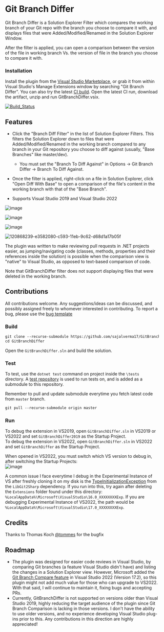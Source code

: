 # Git Branch Differ

Git Branch Differ is a Solution Explorer Filter which compares the working branch of your Git repo with the branch you choose to compare it with, and displays files that were Added/Modified/Renamed in the Solution Explorer Window.

After the filter is applied, you can open a comparison between the version of the file in working branch Vs. the version of file in the branch you choose to compare it with. 

### Installation
Install the plugin from the [Visual Studio Marketplace](https://marketplace.visualstudio.com/items?itemName=SajalVerma.GitBranchDiffer), or grab it from within Visual Studio's Manage Extensions window by searching "Git Branch Differ". 
You can also try the latest [CI build](https://github.com/sajalverma17/GitBranchDiffer/actions/workflows/ci-build.yml).
Open the latest CI run, download the artifact, unzip and run GitBranchDiffer.vsix.

[![Build_Status](https://github.com/sajalverma17/GitBranchDiffer/actions/workflows/ci-build.yml/badge.svg)](https://github.com/sajalverma17/GitBranchDiffer/actions/workflows/ci-build.yml)

## Features

* Click the "Branch Diff Filter" in the list of Solution Explorer Filters. This filters the Solution Explorer down to files that were Added/Modified/Renamed in the working branch compared to any branch in your Git repository you choose to diff against (usually, "Base Branches" like master/dev). 
  * You must set the "Branch To Diff Against" in Options -> Git Branch Differ -> Branch To Diff Against.

* Once the filter is applied, right-click on a file in Solution Explorer, click "Open Diff With Base" to open a comparison of the file's content in the working branch with that of the "Base Branch".

* Supports Visual Studio 2019 and Visual Studio 2022

![image](https://user-images.githubusercontent.com/25904133/118525755-d63bd480-b73f-11eb-884a-ddf86c63a70a.png)

![image](https://user-images.githubusercontent.com/25904133/121787246-4b76ba00-cbc5-11eb-8033-7b06d92079d5.png)

![image](https://user-images.githubusercontent.com/25904133/121787519-c8566380-cbc6-11eb-9dd2-d378a9f61775.png)

![120868239-e3582080-c593-11eb-9c62-d68d1a17b05f](https://user-images.githubusercontent.com/25904133/120868781-118a3000-c595-11eb-85f1-bd93a0116a52.png)

The plugin was written to make reviewing pull requests in .NET projects easier, as jumping/navigating code (classes, methods, properties and their references inside the solution) is possible when the comparison view is "native" to Visual Studio, as opposed to text-based comparison of code.

Note that GitBranchDiffer filter does not support displaying files that were deleted in the working branch.

## Contributions

All contributions welcome.
Any suggestions/ideas can be discussed, and possibly assigned freely to whomever interested in contributing.
To report a bug, please use the [bug template](https://github.com/sajalverma17/GitBranchDiffer/issues/new?assignees=&labels=bug&template=bug-report.md&title=)

### Build 

```txt
git clone --recurse-submodule https://github.com/sajalverma17/GitBranchDiffer.git
cd GitBranchDiffer
```

Open the `GitBranchDiffer.sln` and build the solution.

### Test
To test, use the `dotnet test` command on project inside the `\tests` directory. A [test repository](https://github.com/sajalverma17/GitBranchDiffer-TestAsset) is used to run tests on, and is added as a submodule to this repository.

Remember to pull and update submodule everytime you fetch latest code from `master` branch.  

```txt
git pull --recurse-submodule origin master
```

### Run

To debug the extension in VS2019, open `GitBranchDiffer.sln` in VS2019 or VS2022 and set `GitBranchDiffer2019` as the Startup Project.  
To debug the extension in VS2022, open `GitBranchDiffer.sln` in VS2022 and set `GitBranchDiffer` as the Startup Project.   


When opened in VS2022, you must switch which VS version to debug in, after switching the Startup Projects:  
![image](https://user-images.githubusercontent.com/25904133/149598754-4d51c9f2-793d-476a-b976-cb10fd3a0d47.png)


A common issue I face everytime I debug in the Experimental Instance of VS after freshly cloning it on my disk is the [TypeInitializationException](https://stackoverflow.com/questions/59926253/libgit2sharp-dllnotfoundexception-unable-to-load-dll-git2-106a5f2) from the `LibGit2Sharp` dependency. If you run into this, try again after deleting the `Extensions` folder found under this directory: `%LocalAppData%\Microsoft\VisualStudio\16.0_XXXXXXXXExp`. If you are debugging Experimental Instance of VS2022, the path would be `%LocalAppData%\Microsoft\VisualStudio\17.0_XXXXXXXXExp`. 
 

## Credits

Thanks to Thomas Koch [@tommes](https://github.com/tommes) for the bugfix

## Roadmap
* The plugin was designed for easier code reviews in Visual Studio, by comparing Git branches (a feature Visual Studio didn't have) and listing the changes in a Solution Explorer view. However, Microsoft added the [Git Branch Compare feature](https://devblogs.microsoft.com/visualstudio/visual-studio-17-1-preview-2-is-now-available/#be-more-productive-with-git) in Visual Studio 2022 (Version 17.2), so this plugin might not add much value for those who can upgrade to VS2022. With that said, I will continue to maintain it, fixing bugs and accepting PRs.
* Currently, GitBranchDiffer is not supported on versions older than Visual Studio 2019, highly reducing the target audience of the plugin since Git Branch Comparison is lacking in those versions. I don't have the ability to use older versions, and no experience developing Visual Studio plug-ins prior to this. Any contributions in this direction are highly appreciated!

